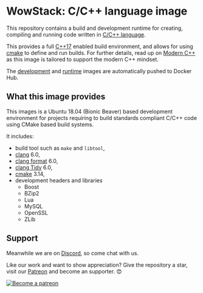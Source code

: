 # WowStack: C/C++ language image

This repository contains a build and development runtime for creating, compiling
and running code written in [C/C++ language][cpp-lang].

This provides a full [C++17][cpp-17] enabled build environment, and allows for
using [cmake][cmake] to define and run builds. For further details, read up on
[Modern C++][modern-cpp] as this image is tailored to support the modern C++
mindset.

The [development][docker-hub-devel] and [runtime][docker-hub-runtime] images are
automatically pushed to Docker Hub.

## What this image provides

This images is a Ubuntu 18.04 (Bionic Beaver) based development environment for
projects requiring to build standards compliant C/C++ code using CMake based
build systems.

It includes:

- build tool such as `make` and `libtool`,
- [clang][clang] 6.0,
- [clang format][clang-format] 6.0,
- [clang Tidy][clang-tidy] 6.0,
- [cmake][cmake] 3.14,
- development headers and libraries
  - Boost
  - BZip2
  - Lua
  - MySQL
  - OpenSSL
  - ZLib

## Support

Meanwhile we are on [Discord][discord-url], so come chat with us.

Like our work and want to show appreciation? Give the repository a star, visit
our [Patreon][patreon-url] and become an supporter. :heart_eyes:

[![Become a patreon][patreon-image]][patreon-url]

[docker-hub-devel]: https://hub.docker.com/r/wowstack/build-image
[docker-hub-runtime]: https://hub.docker.com/r/wowstack/runtime-base-image

[clang-format]: http://clang.llvm.org/docs/ClangFormat.html
[clang-tidy]: http://clang.llvm.org/extra/clang-tidy/
[clang]: http://clang.llvm.org/
[cmake]: https://cmake.org/
[cpp-17]: https://en.wikipedia.org/wiki/C%2B%2B17
[cpp-lang]: http://en.cppreference.com/w/
[modern-cpp]: http://awesomecpp.com/ "Modern C++"

[patreon-image]: https://c5.patreon.com/external/logo/become_a_patron_button.png
[patreon-url]: https://www.patreon.com/bePatron?u=10897042
[discord-url]: https://discord.gg/TttsRMp
